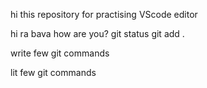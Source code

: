 hi this repository for practising VScode editor

hi ra bava how are you?
git status
git add .

write few git commands

lit few git commands